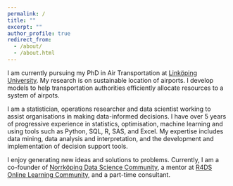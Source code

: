 ```yaml
---
permalink: /
title: ""
excerpt: ""
author_profile: true
redirect_from: 
  - /about/
  - /about.html
---
```


I am currently pursuing my PhD in Air Transportation at [Linköping University](https://liu.se/en/employee/alaki30). My research is on sustainable location of airports. I develop models to help transportation authorities efficiently allocate resources to a system of airpots.

I am a statistician, operations researcher and data scientist working to assist organisations in making data-informed decisions. I have over 5 years of progressive experience in statistics, optimisation, machine learning and using tools such as Python, SQL, R, SAS, and Excel. My expertise includes data mining, data analysis and interpretation, and the development and implementation of decision support tools. 

I enjoy generating new ideas and solutions to problems. Currently, I am a co-founder of [Norrköping Data Science Community](https://www.meetup.com/Norrkoping-Data-Science-Community/), a mentor at [R4DS Online Learning Community](https://www.rfordatasci.com/), and a part-time consultant. 
